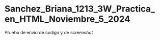 # Sanchez_Briana_1213_3W_Practica_en_HTML_Noviembre_5_2024
Prueba de envio de codigo y de screenshot

